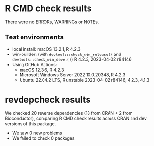 # R CMD check results

There were no ERRORs, WARNINGs or NOTEs.

## Test environments

- local install: macOS 13.2.1, R 4.2.3
- win-builder: (with `devtools::check_win_release()` and `devtools::check_win_devel()`) R 4.2.3, 2023-04-02 r84146
- Using GitHub Actions:
  - macOS 12.3.6, R 4.2.3
  - Microsoft Windows Server 2022 10.0.20348, R 4.2.3
  - Ubuntu 22.04.2 LTS, R unstable 2023-04-02 r84146, 4.2.3, 4.1.3

# revdepcheck results

We checked 20 reverse dependencies (18 from CRAN + 2 from Bioconductor), comparing R CMD check results across CRAN and dev versions of this package.

- We saw 0 new problems
- We failed to check 0 packages
